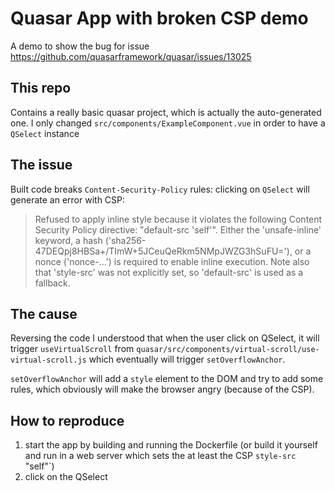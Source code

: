 # Quasar App with broken CSP demo

A demo to show the bug for issue https://github.com/quasarframework/quasar/issues/13025

## This repo
Contains a really basic quasar project, which is actually the auto-generated one.
I only changed `src/components/ExampleComponent.vue` in order to have a `QSelect` instance

## The issue
Built code breaks `Content-Security-Policy` rules: clicking on `QSelect` will generate an error with CSP:

> Refused to apply inline style because it violates the following Content Security Policy
> directive: "default-src 'self'". Either the 'unsafe-inline' keyword, a hash ('sha256-47DEQpj8HBSa+/TImW+5JCeuQeRkm5NMpJWZG3hSuFU='),
> or a nonce ('nonce-...') is required to enable inline execution.
> Note also that 'style-src' was not explicitly set, so 'default-src' is used as a fallback.

## The cause
Reversing the code I understood that when the user click on QSelect,
it will trigger `useVirtualScroll` from `quasar/src/components/virtual-scroll/use-virtual-scroll.js` which eventually
will trigger `setOverflowAnchor`.

`setOverflowAnchor` will add a `style` element to the DOM and try to add some rules,
which obviously will make the browser angry (because of the CSP).

## How to reproduce
1. start the app by building and running the Dockerfile (or build it yourself and run in a web server which sets the at least the CSP `style-src` "self"`)
2. click on the QSelect
